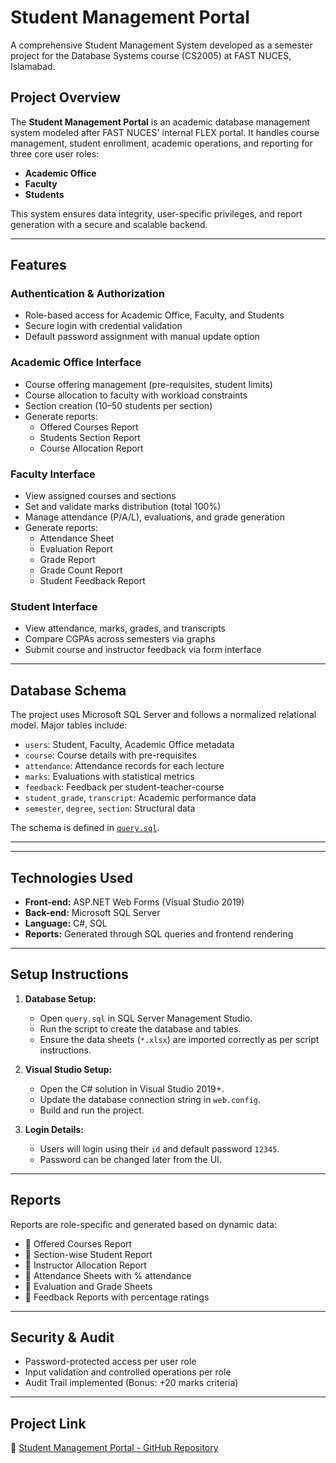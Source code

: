 # Student Management Portal

A comprehensive Student Management System developed as a semester project for the Database Systems course (CS2005) at FAST NUCES, Islamabad.

## Project Overview

The **Student Management Portal** is an academic database management system modeled after FAST NUCES' internal FLEX portal. It handles course management, student enrollment, academic operations, and reporting for three core user roles:

- **Academic Office**
- **Faculty**
- **Students**

This system ensures data integrity, user-specific privileges, and report generation with a secure and scalable backend.

---

## Features

### Authentication & Authorization
- Role-based access for Academic Office, Faculty, and Students
- Secure login with credential validation
- Default password assignment with manual update option

### Academic Office Interface
- Course offering management (pre-requisites, student limits)
- Course allocation to faculty with workload constraints
- Section creation (10–50 students per section)
- Generate reports:
  - Offered Courses Report
  - Students Section Report
  - Course Allocation Report

### Faculty Interface
- View assigned courses and sections
- Set and validate marks distribution (total 100%)
- Manage attendance (P/A/L), evaluations, and grade generation
- Generate reports:
  - Attendance Sheet
  - Evaluation Report
  - Grade Report
  - Grade Count Report
  - Student Feedback Report

### Student Interface
- View attendance, marks, grades, and transcripts
- Compare CGPAs across semesters via graphs
- Submit course and instructor feedback via form interface

---

## Database Schema

The project uses Microsoft SQL Server and follows a normalized relational model. Major tables include:

- `users`: Student, Faculty, Academic Office metadata
- `course`: Course details with pre-requisites
- `attendance`: Attendance records for each lecture
- `marks`: Evaluations with statistical metrics
- `feedback`: Feedback per student-teacher-course
- `student_grade`, `transcript`: Academic performance data
- `semester`, `degree`, `section`: Structural data

The schema is defined in [`query.sql`](query.sql).

---

---

## Technologies Used

- **Front-end:** ASP.NET Web Forms (Visual Studio 2019)
- **Back-end:** Microsoft SQL Server
- **Language:** C#, SQL
- **Reports:** Generated through SQL queries and frontend rendering

---

## Setup Instructions

1. **Database Setup:**
   - Open `query.sql` in SQL Server Management Studio.
   - Run the script to create the database and tables.
   - Ensure the data sheets (`*.xlsx`) are imported correctly as per script instructions.

2. **Visual Studio Setup:**
   - Open the C# solution in Visual Studio 2019+.
   - Update the database connection string in `web.config`.
   - Build and run the project.

3. **Login Details:**
   - Users will login using their `id` and default password `12345`.
   - Password can be changed later from the UI.

---

## Reports

Reports are role-specific and generated based on dynamic data:

- 📄 Offered Courses Report
- 📄 Section-wise Student Report
- 📄 Instructor Allocation Report
- 📄 Attendance Sheets with % attendance
- 📄 Evaluation and Grade Sheets
- 📄 Feedback Reports with percentage ratings

---

## Security & Audit

- Password-protected access per user role
- Input validation and controlled operations per role
- Audit Trail implemented (Bonus: +20 marks criteria)

---

## Project Link

🔗 [Student Management Portal - GitHub Repository](https://github.com/faizandarr/Student-Management-Portal)



